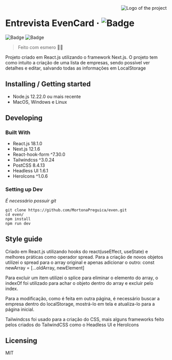 <img src="https://assets.zeit.co/image/upload/v1538361091/repositories/next-js/next-js.png" alt="Logo of the project" align="right">

# Entrevista EvenCard &middot; ![Badge](https://img.shields.io/static/v1?label=License&message=MIT&color=8dbb05&style=for-the-badge)
![Badge](https://img.shields.io/static/v1?label=npm&message=6.14.13&color=d8624c&style=flat)
![Badge](https://img.shields.io/static/v1?label=web&message=react&color=0f80c0&style=flat)
> Feito com esmero 🐱‍👤

Projeto criado em React.js utilizando o framework Next.js. O projeto tem como intuito a criação de uma lista de empresas, sendo possível ver detalhes e editar, salvando todas as informações em LocalStorage 

## Installing / Getting started

- Node.js 12.22.0 ou mais recente
- MacOS, Windows e Linux 


## Developing

### Built With

- React.js 18.1.0
- Next.js 12.1.6
- React-hook-form ^7.30.0
- Tailwindcss ^3.0.24
- PostCSS 8.4.13 
- Headless UI 1.6.1
- HeroIcons ^1.0.6


### Setting up Dev

*É necessário possuir git*

```shell
git clone https://github.com/MortonaPreguica/even.git
cd even/
npm install
npm run dev
```


## Style guide

Criado em React.js utilizando hooks do react(useEffect, useState) e melhores práticas como operador spread. 
Para a criação de novos objetos utilizei o spread para o array original e apenas adicionar o outro:
const newArray = [...oldArray, newElement]

Para excluir um item utilizei o splice para eliminar o elemento do array, o indexOf foi utilizado para achar o objeto dentro do array e excluir pelo index.

Para a modificação, como é feita em outra página, é necessário buscar a empresa dentro do localStorage, mostrá-lo em tela e atualiza-lo para a página inicial.

Tailwindcss foi usado para a criação do CSS, mais alguns frameworks feito pelos criados do TailwindCSS como o Headless UI e HeroIcons


## Licensing

MIT
